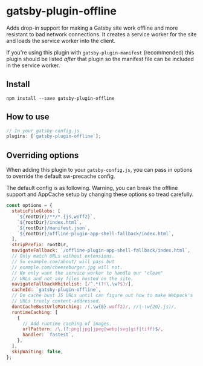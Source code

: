 # gatsby-plugin-offline

Adds drop-in support for making a Gatsby site work offline and more resistant to
bad network connections. It creates a service worker for the site and loads the
service worker into the client.

If you're using this plugin with `gatsby-plugin-manifest` (recommended) this
plugin should be listed _after_ that plugin so the manifest file can be included
in the service worker.

## Install

`npm install --save gatsby-plugin-offline`

## How to use

```javascript
// In your gatsby-config.js
plugins: [`gatsby-plugin-offline`];
```

## Overriding options

When adding this plugin to your `gatsby-config.js`, you can pass in options to
override the default sw-precache config.

The default config is as following. Warning, you can break the offline support
and AppCache setup by changing these options so tread carefully.

```javascript
const options = {
  staticFileGlobs: [
    `${rootDir}/**/*.{js,woff2}`,
    `${rootDir}/index.html`,
    `${rootDir}/manifest.json`,
    `${rootDir}/offline-plugin-app-shell-fallback/index.html`,
  ],
  stripPrefix: rootDir,
  navigateFallback: `/offline-plugin-app-shell-fallback/index.html`,
  // Only match URLs without extensions.
  // So example.com/about/ will pass but
  // example.com/cheeseburger.jpg will not.
  // We only want the service worker to handle our "clean"
  // URLs and not any files hosted on the site.
  navigateFallbackWhitelist: [/^.*(?!\.\w?$)/],
  cacheId: `gatsby-plugin-offline`,
  // Do cache bust JS URLs until can figure out how to make Webpack's
  // URLs truely content-addressed.
  dontCacheBustUrlsMatching: /(.\w{8}.woff2)/, //|-\w{20}.js)/,
  runtimeCaching: [
    {
      // Add runtime caching of images.
      urlPattern: /\.(?:png|jpg|jpeg|webp|svg|gif|tiff)$/,
      handler: `fastest`,
    },
  ],
  skipWaiting: false,
};
```

